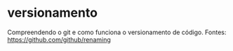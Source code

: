 # versionamento
Compreendendo o git e como funciona o versionamento de código.
Fontes:
https://github.com/github/renaming
